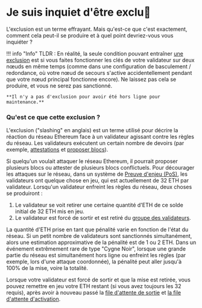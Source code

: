 # Je suis inquiet d'être exclu🔪

L'exclusion est un terme effrayant. Mais qu'est-ce que c'est exactement, comment cela peut-il se produire et à quel point devriez-vous vous inquiéter ?

!!! info "Info"
    TLDR : En réalité, la seule condition pouvant entraîner [une exclusion](../../staking-glossary#slashable-offenses) est si vous faites fonctionner les clés de votre validateur sur deux nœuds en même temps (comme dans une configuration de basculement / redondance, où votre nœud de secours s'active accidentellement pendant que votre nœud principal fonctionne encore). Ne laissez pas cela se produire, et vous ne serez pas sanctionné.

    **Il n'y a pas d'exclusion pour avoir été hors ligne pour maintenance.**

### Qu'est ce que cette exclusion ?

L'exclusion ("slashing" en anglais) est un terme utilisé pour décrire la réaction du réseau Ethereum face à un validateur agissant contre les règles du réseau. Les validateurs exécutent un certain nombre de devoirs (par exemple, [attestations](../../staking-glossary#attestation) et [proposer blocs](../../staking-glossary#block-proposer)).

Si quelqu'un voulait attaquer le réseau Ethereum, il pourrait proposer plusieurs blocs ou attester de plusieurs blocs conflictuels. Pour décourager les attaques sur le réseau, dans un système de [Preuve d'enjeu (PoS)](../../staking-glossary#proof-of-stake-pos), les validateurs ont quelque chose en jeu, qui est actuellement de 32 ETH par validateur. Lorsqu'un validateur enfreint les règles du réseau, deux choses se produiront :

1. Le validateur se voit retirer une certaine quantité d'ETH de ce solde initial de 32 ETH mis en jeu.
2. Le validateur est forcé de sortir et est retiré du [groupe des validateurs](../../staking-glossary#validator-pool).

La quantité d'ETH prise en tant que pénalité varie en fonction de l'état du réseau. Si un petit nombre de validateurs sont sanctionnés simultanément, alors une estimation approximative de la pénalité est de 1 ou 2 ETH. Dans un événement extrêmement rare de type "Cygne Noir", lorsque une grande partie du réseau est simultanément hors ligne ou enfreint les règles (par exemple, lors d'une attaque coordonnée), la pénalité peut aller jusqu'à 100% de la mise, voire la totalité.

Lorsque votre validateur est forcé de sortir et que la mise est retirée, vous pouvez remettre en jeu votre ETH restant (si vous avez toujours les 32 requis), après avoir à nouveau passé la [file d'attente de sortie](../../staking-glossary#validator-queue) et [la file d'attente d'activation](../../staking-glossary#validator-queue).
